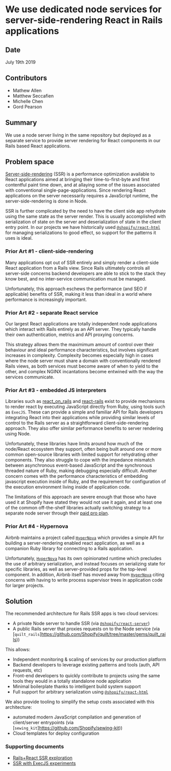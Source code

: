 # We use dedicated node services for server-side-rendering React in Rails applications

## Date

July 19th 2019

## Contributors

- Mathew Allen
- Matthew Seccafien
- Michelle Chen
- Gord Pearson

## Summary

We use a node server living in the same repository but deployed as a separate service to provide server rendering for React components in our Rails based React applications.

## Problem space

[Server-side-rendering](https://reactjs.org/docs/react-dom-server.html) (SSR) is a performance optimization available to React applications aimed at bringing their time-to-first-byte and first contentful paint time down, and at allaying some of the issues associated with conventional single-page-applications. Since rendering React applications on the server necessarily requires a JavaScript runtime, the server-side-rendering is done in Node.

SSR is further complicated by the need to have the client side app rehydrate using the same state as the server render. This is usually accomplished with serialization of state on the server and deserialization of state in the client entry point. In our projects we have historically used [`@shopify/react-html`](https://github.com/Shopify/quilt/tree/master/packages/react-html) for managing serializations to good effect, so support for the patterns it uses is ideal.

### Prior Art #1 - client-side-rendering

Many applications opt out of SSR entirely and simply render a client-side React application from a Rails view. Since Rails ultimately controls all server-side concerns backend developers are able to stick to the stack they know best, and no inter-service communication must be managed.

Unfortunately, this approach eschews the performance (and SEO if applicable) benefits of SSR, making it less than ideal in a world where performance is increasingly important.

### Prior Art #2 - separate React service

Our largest React applications are totally independent node applications which interact with Rails entirely as an API server. They typically handle their own authentication, metrics and API proxying concerns.

This strategy allows them the maximimum amount of control over their behaviour and ideal performance characteristics, but involves significant increases in complexity. Complexity becomes especially high in cases where the node server must share a domain with conventionally rendered Rails views, as both services must become aware of when to yield to the other, and complex NGINX incantations become entwined with the way the services communicate.

### Prior Art #3 - embedded JS interpreters

Libraries such as [react_on_rails](https://github.com/shakacode/react_on_rails) and [react-rails](https://github.com/reactjs/react-rails#server-side-rendering) exist to provide mechanisms to render react by executing JavaScript directly from Ruby, using tools such as `ExecJS`. These can provide a simple and familiar API for Rails developers integrating React into their applications while providing similar levels of control to the Rails server as a straightforward client-side-rendering approach. They also offer similar performance benefits to server rendering using Node.

Unfortunately, these libraries have limits around how much of the node/React ecosystem they support, often being built around one or more common open-source libraries with limited support for rehydrating other components. They also struggle to cope with the impedance mismatch between asynchronous event-based JavaScript and the synchronous threaded nature of Ruby, making debugging especially difficult. Another concern comes with the performance characteristics of embedding javascript execution inside of Ruby, and the requirement for configuration of the execution environment living inside of application code.

The limitations of this approach are severe enough that those who have used it at Shopify have stated they would not use it again, and at least one of the common off-the-shelf libraries actually switching strategy to a separate node server through their [paid pro plan](https://github.com/reactjs/react-rails#server-side-rendering).

### Prior Art #4 - Hypernova

Airbnb maintains a project called [`HyperNova`](https://github.com/airbnb/hypernova) which provides a simple API for building a server-rendering enabled react application, as well as a companion Ruby library for connecting to a Rails application.

Unfortunately, [`HyperNova`](https://github.com/airbnb/hypernova) has its own opinionated runtime which precludes the use of arbitrary serialization, and instead focuses on serializing state for specific libraries, as well as server-provided props for the top-level component. In addition, Airbnb itself has moved away from [`HyperNova`](https://github.com/airbnb/hypernova) citing concerns with having to write process supervisor trees in application code for larger projects.

## Solution

The recommended architecture for Rails SSR apps is two cloud services:
- A private Node server to handle SSR (via [`@shopify/react-server`](https://github.com/Shopify/quilt/tree/master/packages/react-server))
- A public Rails server that proxies requests on to the Node service (via [`quilt_rails`]https://github.com/Shopify/quilt/tree/master/gems/quilt_rails))

This allows:
- Independent monitoring & scaling of services by our production platform
- Backend developers to leverage existing patterns and tools (auth, API requests, etc)
- Front-end developers to quickly contribute to projects using the same tools they would in a totally standalone node application
- Minimal boilerplate thanks to intelligent build system support
- Full support for arbitrary serialization using [`@shopify/react-html`](https://github.com/Shopify/quilt/tree/master/packages/react-html)

We also provide tooling to simplify the setup costs associated with this architecture:
- automated modern JavaScript compilation and generation of client/server entrypoints (via [`sewing_kit`]https://github.com/Shopify/sewing-kit))
- Cloud templates for deploy configuration

### Supporting documents
- [Rails+React SSR exploration](https://docs.google.com/document/d/1gsCN0z9t89zWpUuqp6rWa8wJi6HrN6_FJMPyGz-U34A/edit#heading=h.ketzgarmm35m)
- [SSR with ExecJS experiments](https://docs.google.com/document/d/1XQbkubnP7trxEf-43ZDG7flZj1dUCg2fuXp1bmUlYRw/edit#heading=h.q92vciekm7ds)
